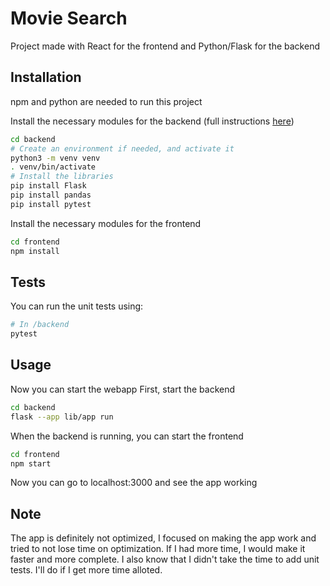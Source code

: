 # Movie Search
Project made with React for the frontend and Python/Flask for the backend

## Installation

npm and python are needed to run this project

Install the necessary modules for the backend (full instructions [here](https://flask.palletsprojects.com/en/2.2.x/installation/))
```bash
cd backend
# Create an environment if needed, and activate it
python3 -m venv venv
. venv/bin/activate
# Install the libraries
pip install Flask
pip install pandas
pip install pytest
```

Install the necessary modules for the frontend
```bash
cd frontend
npm install
```

## Tests

You can run the unit tests using:
```bash
# In /backend
pytest
```

## Usage

Now you can start the webapp
First, start the backend
```bash
cd backend
flask --app lib/app run
```

When the backend is running, you can start the frontend
```bash
cd frontend
npm start
```

Now you can go to localhost:3000 and see the app working

## Note

The app is definitely not optimized, I focused on making the app work and tried to not lose time on optimization. If I had more time, I would make it faster and more complete.
I also know that I didn't take the time to add unit tests. I'll do if I get more time alloted.